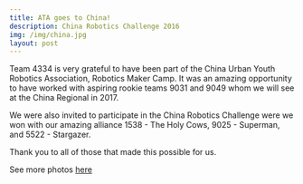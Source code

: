 ```yaml
---
title: ATA goes to China!
description: China Robotics Challenge 2016
img: /img/china.jpg
layout: post
---
```


Team 4334 is very grateful to have been part of the China Urban Youth Robotics
Association, Robotics Maker Camp. It was an amazing opportunity to have worked
with aspiring rookie teams 9031 and 9049 whom we will see at the China Regional
in 2017.

We were also invited to participate in the China Robotics Challenge were we won
with our amazing alliance 1538 - The Holy Cows, 9025 - Superman, and 5522 -
Stargazer.

Thank you to all of those that made this possible for us.

See more photos [here](https://www.facebook.com/Team4334/posts/1104629999607370)
